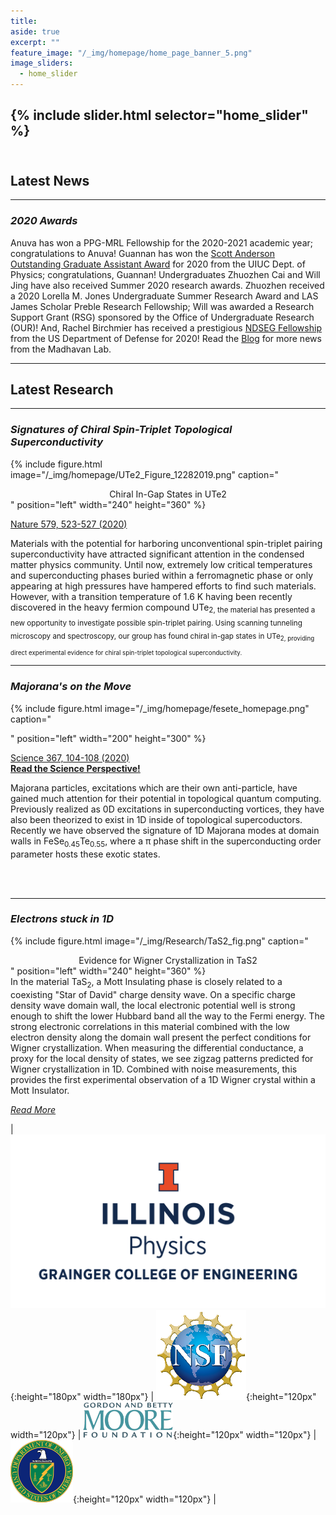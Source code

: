 ```yaml
---
title:
aside: true
excerpt: ""
feature_image: "/_img/homepage/home_page_banner_5.png"   
image_sliders:
  - home_slider
---
```

{% include slider.html selector="home_slider" %}  
<br>  
---
## Latest News
---

### *2020 Awards*

Anuva has won a PPG-MRL Fellowship for the 2020-2021 academic year; congratulations to Anuva! Guannan has won the [Scott Anderson Outstanding Graduate Assistant Award](https://physics.illinois.edu/people/honors-and-awards/graduate-awards.asp) for 2020 from the UIUC Dept. of Physics; congratulations, Guannan! Undergraduates Zhuozhen Cai and Will Jing have also received Summer 2020 research awards. Zhuozhen received a 2020 Lorella M. Jones Undergraduate Summer Research Award and LAS James Scholar Preble Research Fellowship; Will was awarded a Research Support Grant (RSG) sponsored by the Office of Undergraduate Research (OUR)! And, Rachel Birchmier has received a prestigious [NDSEG Fellowship](https://ndseg.asee.org/) from the US Department of Defense for 2020! Read the [Blog](http://madhavanlab.org/blog/) for more news from the Madhavan Lab.

---
## Latest Research
---

### *Signatures of Chiral Spin-Triplet Topological Superconductivity*

{% include figure.html image="/_img/homepage/UTe2_Figure_12282019.png" caption="<center>Chiral In-Gap States in UTe2</center>" position="left" width="240" height="360" %}  

[Nature  579, 523-527 (2020)](https://www.nature.com/articles/s41586-020-2122-2) <br>

Materials with the potential for harboring unconventional spin-triplet pairing superconductivity have attracted significant attention in the condensed matter physics community. Until now, extremely low critical temperatures and superconducting phases buried within a ferromagnetic phase or only appearing at high pressures have hampered efforts to find such materials. However, with a transition temperature of 1.6 K having been recently discovered in the heavy fermion compound UTe<sub>2, the material has presented a new opportunity to investigate possible spin-triplet pairing. Using scanning tunneling microscopy and spectroscopy, our group has found chiral in-gap states in UTe<sub>2, providing direct experimental evidence for chiral spin-triplet topological superconductivity.

---

### *Majorana's on the Move*

{% include figure.html image="/_img/homepage/fesete_homepage.png" caption="<center></center>" position="left" width="200" height="300" %}  

[Science  367, 104-108 (2020)](https://science.sciencemag.org/content/367/6473/104/tab-pdf) <br>
[**Read the Science Perspective!**](https://science.sciencemag.org/content/367/6473/23)

Majorana particles, excitations which are their own anti-particle, have gained much attention for their potential in topological quantum computing. Previously realized as 0D excitations in superconducting vortices, they have also been theorized to exist in 1D inside of topological supercoductors. Recently we have observed the signature of 1D Majorana modes at domain walls in FeSe<sub>0.45</sub>Te<sub>0.55</sub>, where a π phase shift in the superconducting order parameter hosts these exotic states.

<br>
<br>

---

### *Electrons stuck in 1D*

{% include figure.html image="/_img/Research/TaS2_fig.png" caption="<center>Evidence for Wigner Crystallization in TaS2</center>" position="left" width="240" height="360" %}  
In the material TaS<sub>2</sub>, a Mott Insulating phase is closely related to a coexisting "Star of David" charge density wave. On a specific charge density wave domain wall, the local electronic potential well is strong enough to shift the lower Hubbard band all the way to the Fermi energy. The strong electronic correlations in this material combined with the low electron density along the domain wall present the perfect conditions for Wigner crystallization. When measuring the differential conductance, a proxy for the local density of states, we see zigzag patterns predicted for Wigner crystallization in 1D. Combined with noise measurements, this provides the first experimental observation of a 1D Wigner crystal within a Mott Insulator.  

 [*Read More*](https://arxiv.org/ftp/arxiv/papers/1906/1906.11983.pdf)



| ![image](/_img/uofi_physics.png){:height="180px" width="180px"} | ![image](/_img/nsf_logo.png){:height="120px" width="120px"} | ![image](/_img/moore_logo.png){:height="120px" width="120px"} | ![image](/_img/doe_logo.png){:height="120px" width="120px"} |  
